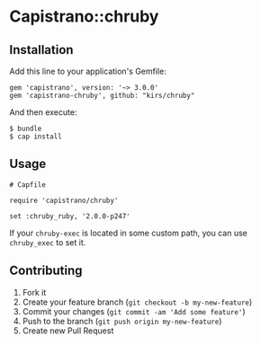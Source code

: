 # Capistrano::chruby

## Installation

Add this line to your application's Gemfile:

    gem 'capistrano', version: '~> 3.0.0'
    gem 'capistrano-chruby', github: "kirs/chruby"

And then execute:

    $ bundle
    $ cap install

## Usage

    # Capfile

    require 'capistrano/chruby'

    set :chruby_ruby, '2.0.0-p247'

If your `chruby-exec` is located in some custom path, you can use `chruby_exec` to set it.

## Contributing

1. Fork it
2. Create your feature branch (`git checkout -b my-new-feature`)
3. Commit your changes (`git commit -am 'Add some feature'`)
4. Push to the branch (`git push origin my-new-feature`)
5. Create new Pull Request
